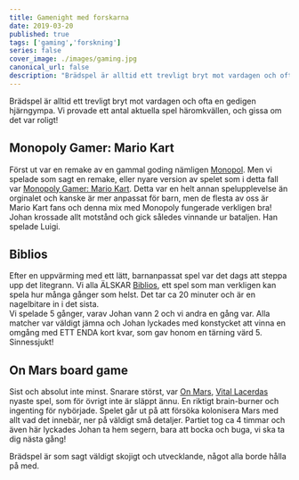 ```yaml
---
title: Gamenight med forskarna 
date: 2019-03-20
published: true
tags: ['gaming','forskning']
series: false
cover_image: ./images/gaming.jpg
canonical_url: false
description: "Brädspel är alltid ett trevligt bryt mot vardagen och ofta en gedigen hjärngympa. Vi provade ett antal aktuella spel häromkvällen, och gissa om det var roligt!"
---
```


Brädspel är alltid ett trevligt bryt mot vardagen och ofta en gedigen hjärngympa. Vi provade ett antal aktuella spel häromkvällen, och gissa om det var roligt!

## Monopoly Gamer: Mario Kart

Först ut var en remake av en gammal goding nämligen [Monopol](https://sv.wikipedia.org/wiki/Monopol). Men vi spelade som sagt en remake, eller nyare version av spelet som i detta fall var [Monopoly Gamer: Mario Kart](https://www.boardgame-news.com/reviews/details/monopoly-gamer-mario-kart). Detta var en helt annan spelupplevelse än orginalet och kanske är mer anpassat för barn, men de flesta av oss är Mario Kart fans och denna mix med Monopoly fungerade verkligen bra! 
Johan krossade allt motstånd och gick således vinnande ur bataljen. Han spelade Luigi.


## Biblios

Efter en uppvärming med ett lätt, barnanpassat spel var det dags att steppa upp det litegrann. Vi alla ÄLSKAR [Biblios](https://www.boardgame-news.com/reviews/details/biblios), ett spel som man verkligen kan spela hur många gånger som helst. Det tar ca 20 minuter och är en nagelbitare in i det sista.  
Vi spelade 5 gånger, varav Johan vann 2 och vi andra en gång var. Alla matcher var väldigt jämna och Johan lyckades med konstycket att vinna en omgång med ETT ENDA kort kvar, som gav honom en tärning värd 5. Sinnessjukt!

## On Mars board game

Sist och absolut inte minst. Snarare störst, var [On Mars](https://www.boardgame-news.com/reviews/details/on-mars), [Vital Lacerdas](http://www.vitallacerda.com/) nyaste spel, som för övrigt inte är släppt ännu. En riktigt brain-burner och ingenting för nybörjade. Spelet går ut på att försöka kolonisera Mars med allt vad det innebär, ner på väldigt små detaljer. Partiet tog ca 4 timmar och även här lyckades Johan ta hem segern, bara att bocka och buga, vi ska ta dig nästa gång!

Brädspel är som sagt väldigt skojigt och utvecklande, något alla borde hålla på med.

